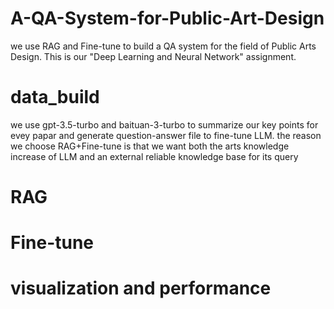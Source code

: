 # A-QA-System-for-Public-Art-Design
we use RAG and Fine-tune to build a QA system for the field of Public Arts Design. This is our "Deep Learning and Neural Network" assignment.

 # data_build
 we use gpt-3.5-turbo and baituan-3-turbo to summarize our key points for evey papar and generate question-answer file to fine-tune LLM.
 the reason we choose RAG+Fine-tune is that we want both the arts knowledge increase of LLM and an external reliable knowledge base for its query

# RAG

# Fine-tune

# visualization and performance
 